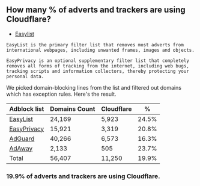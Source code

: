 ## How many % of adverts and trackers are using Cloudflare?


- [Easylist](https://web.archive.org/web/20210516110248/https://easylist.to/)
```
EasyList is the primary filter list that removes most adverts from international webpages, including unwanted frames, images and objects.

EasyPrivacy is an optional supplementary filter list that completely removes all forms of tracking from the internet, including web bugs, tracking scripts and information collectors, thereby protecting your personal data.
```


We picked domain-blocking lines from the list and filtered out domains which has exception rules.
Here's the result.


| Adblock list | Domains Count | Cloudflare | % |
| --- | --- | --- | --- |
| [EasyList](https://easylist.to/easylist/easylist.txt) | 24,169 | 5,923 | 24.5% |
| [EasyPrivacy](https://easylist.to/easylist/easyprivacy.txt) | 15,921 | 3,319 | 20.8% |
| [AdGuard](https://adguardteam.github.io/AdGuardSDNSFilter/Filters/filter.txt) | 40,266 | 6,573 | 16.3% |
| [AdAway](https://raw.githubusercontent.com/AdAway/adaway.github.io/master/hosts.txt) | 2,133 | 505 | 23.7% |
| Total | 56,407 | 11,250 | 19.9% |


### 19.9% of adverts and trackers are using Cloudflare.